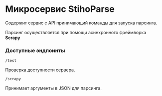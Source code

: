 # Микросервис **StihoParse**

Содержит сервис с API принимающий команды для запуска парсинга.

Парсинг осуществляется при помощи асинхронного фреймворка **Scrapy**

### Доступные эндпоинты
```
/test
```
Проверка доступности сервера.
```
/scrapy
```
Принимает аргументы в JSON для парсинга.
